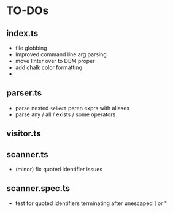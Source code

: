 # TO-DOs

## index.ts
- file globbing
- improved command line arg parsing
- move linter over to DBM proper
- add chalk color formatting
- 

## parser.ts
- parse nested `select` paren exprs with aliases
- parse any / all / exists / some operators


## visitor.ts

## scanner.ts
- (minor) fix quoted identifier issues

## scanner.spec.ts
- test for quoted identifiers terminating after unescaped ] or "
